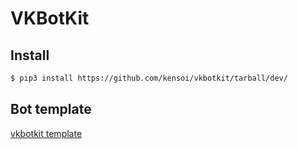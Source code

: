 # VKBotKit

## Install

```sh
$ pip3 install https://github.com/kensoi/vkbotkit/tarball/dev/
```

## Bot template

[vkbotkit template](https://github.com/kensoi/vkbotkit_template)
